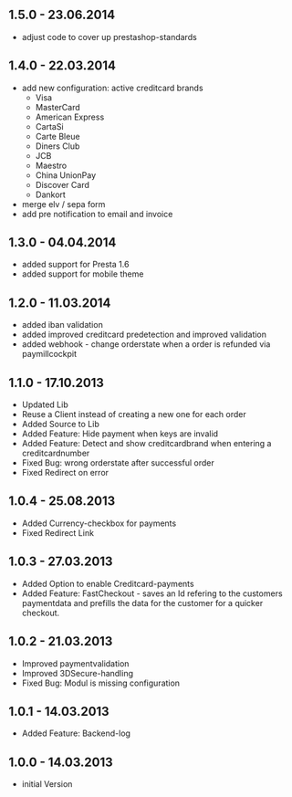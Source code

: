 ## 1.5.0 - 23.06.2014
* adjust code to cover up prestashop-standards

## 1.4.0 - 22.03.2014
* add new configuration: active creditcard brands
    - Visa
	- MasterCard
	- American Express
	- CartaSi
	- Carte Bleue
	- Diners Club
	- JCB
	- Maestro
	- China UnionPay
	- Discover Card
	- Dankort
* merge elv / sepa form
* add pre notification to email and invoice

## 1.3.0 - 04.04.2014
* added support for Presta 1.6
* added support for mobile theme

## 1.2.0 - 11.03.2014
* added iban validation
* added improved creditcard predetection and improved validation
* added webhook - change orderstate when a order is refunded via paymillcockpit

## 1.1.0 - 17.10.2013
* Updated Lib
* Reuse a Client instead of creating a new one for each order
* Added Source to Lib
* Added Feature: Hide payment when keys are invalid
* Added Feature: Detect and show creditcardbrand when entering a creditcardnumber
* Fixed Bug: wrong orderstate after successful order
* Fixed Redirect on error

## 1.0.4 - 25.08.2013
* Added Currency-checkbox for payments
* Fixed Redirect Link

## 1.0.3 - 27.03.2013
* Added Option to enable Creditcard-payments
* Added Feature: FastCheckout - saves an Id refering to the customers paymentdata and prefills the data for the customer for a quicker checkout.

## 1.0.2 - 21.03.2013
* Improved paymentvalidation
* Improved 3DSecure-handling
* Fixed Bug: Modul is missing configuration

## 1.0.1 - 14.03.2013
* Added Feature: Backend-log

## 1.0.0 - 14.03.2013
* initial Version